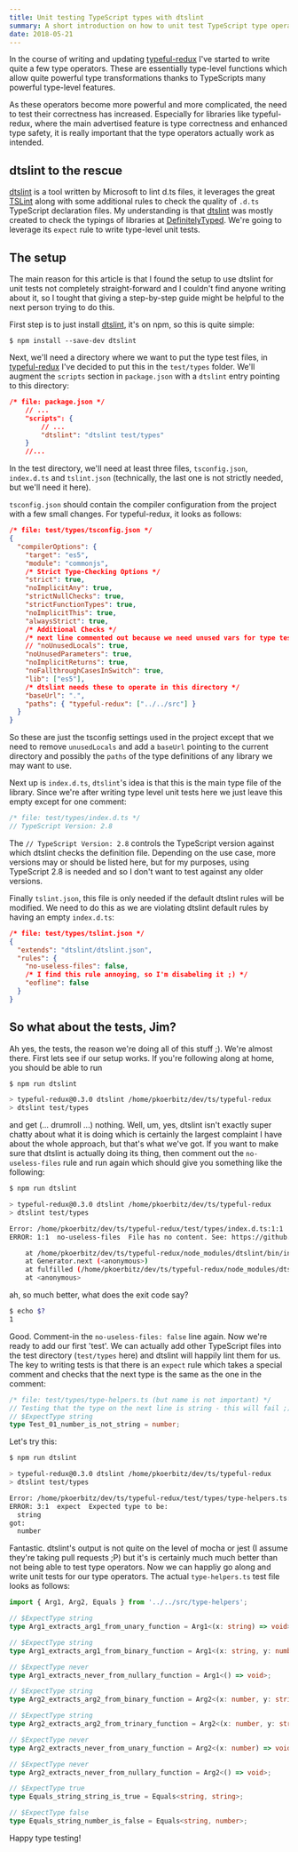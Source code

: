 ```yaml
---
title: Unit testing TypeScript types with dtslint
summary: A short introduction on how to unit test TypeScript type operators with dtslint
date: 2018-05-21
---
```


In the course of writing and updating [typeful-redux] I've started to write
quite a few type operators. These are essentially type-level functions
which allow quite powerful type transformations thanks to TypeScripts many
powerful type-level features.

As these operators become more powerful and more complicated, the need to
test their correctness has increased. Especially for libraries like typeful-redux,
where the main advertised feature is type correctness and enhanced type safety,
it is really important that the type operators actually work as intended.

## dtslint to the rescue

[dtslint] is a tool written by Microsoft to lint d.ts files, it leverages
the great [TSLint] along with some additional rules to check the quality
of `.d.ts` TypeScript declaration files. My understanding is that [dtslint]
was mostly created to check the typings of libraries at [DefinitelyTyped].
We're going to leverage its `expect` rule to write type-level
unit tests.

## The setup

The main reason for this article is that I found the setup to use dtslint
for unit tests not completely straight-forward and I couldn't find
anyone writing about it, so I tought that giving a step-by-step guide might
be helpful to the next person trying to do this.

First step is to just install [dtslint], it's on npm, so this is quite simple:

```
$ npm install --save-dev dtslint
```

Next, we'll need a directory where we want to put the type test files, in
[typeful-redux] I've decided to put this in the `test/types` folder. We'll
augment the `scripts` section in `package.json` with a `dtslint` entry pointing
to this directory:

```json
/* file: package.json */
    // ...
    "scripts": {
        // ...
        "dtslint": "dtslint test/types"
    }
    //...
```

In the test directory, we'll need at least three files, `tsconfig.json`, `index.d.ts`
and `tslint.json` (technically, the last one is not strictly needed, but we'll need it here).

`tsconfig.json` should contain the compiler configuration from the project with a few small changes. For typeful-redux, it looks as follows:

```json
/* file: test/types/tsconfig.json */
{
  "compilerOptions": {
    "target": "es5",
    "module": "commonjs",
    /* Strict Type-Checking Options */
    "strict": true,
    "noImplicitAny": true,
    "strictNullChecks": true,
    "strictFunctionTypes": true,
    "noImplicitThis": true,
    "alwaysStrict": true,
    /* Additional Checks */
    /* next line commented out because we need unused vars for type tests */
    // "noUnusedLocals": true,
    "noUnusedParameters": true,
    "noImplicitReturns": true,
    "noFallthroughCasesInSwitch": true,
    "lib": ["es5"],
    /* dtslint needs these to operate in this directory */
    "baseUrl": ".",
    "paths": { "typeful-redux": ["../../src"] }
  }
}
```

So these are just the tsconfig settings used in the project except that
we need to remove `unusedLocals` and add a `baseUrl` pointing to the
current directory and possibly the `paths` of the type definitions of any
library we may want to use.

Next up is `index.d.ts`, `dtslint`'s idea is that this is the main type file of
the library. Since we're after writing type level unit tests here we just
leave this empty except for one comment:

```TypeScript
/* file: test/types/index.d.ts */
// TypeScript Version: 2.8
```

The `// TypeScript Version: 2.8` controls the TypeScript version against which
dtslint checks the definition file. Depending on the use case, more versions
may or should be listed here, but for my purposes, using TypeScript 2.8 is needed
and so I don't want to test against any older versions.

Finally `tslint.json`, this file is only needed if the default dtslint rules will
be modified. We need to do this as we are violating dtslint default rules by
having an empty `index.d.ts`:

```json
/* file: test/types/tslint.json */
{
  "extends": "dtslint/dtslint.json",
  "rules": {
    "no-useless-files": false,
    /* I find this rule annoying, so I'm disabeling it ;) */
    "eofline": false
  }
}
```

## So what about the tests, Jim?

Ah yes, the tests, the reason we're doing all of this stuff ;). We're almost
there. First lets see if our setup works. If you're following along at home,
you should be able to run

```bash
$ npm run dtslint

> typeful-redux@0.3.0 dtslint /home/pkoerbitz/dev/ts/typeful-redux
> dtslint test/types
```

and get (... drumroll ...) nothing. Well, um, yes, dtslint isn't exactly super chatty
about what it is doing which is certainly the largest complaint I have about the
whole approach, but that's what we've got. If you want to make sure that dtslint
is actually doing its thing, then comment out the `no-useless-files` rule and run
again which should give you something like the following:

```bash
$ npm run dtslint

> typeful-redux@0.3.0 dtslint /home/pkoerbitz/dev/ts/typeful-redux
> dtslint test/types

Error: /home/pkoerbitz/dev/ts/typeful-redux/test/types/index.d.ts:1:1
ERROR: 1:1  no-useless-files  File has no content. See: https://github.com/Microsoft/dtslint/blob/master/docs/no-useless-files.md

    at /home/pkoerbitz/dev/ts/typeful-redux/node_modules/dtslint/bin/index.js:101:19
    at Generator.next (<anonymous>)
    at fulfilled (/home/pkoerbitz/dev/ts/typeful-redux/node_modules/dtslint/bin/index.js:5:58)
    at <anonymous>
```

ah, so much better, what does the exit code say?

```bash
$ echo $?
1
```

Good. Comment-in the `no-useless-files: false`
line again. Now we're ready to add our first 'test'. We can actually
add other TypeScript files into the test directory (`test/types` here)
and dtslint will happily lint them for us. The key to writing tests
is that there is an `expect` rule which takes a special comment
and checks that the next type is the same as the one in the comment:

```TypeScript
/* file: test/types/type-helpers.ts (but name is not important) */
// Testing that the type on the next line is string - this will fail ;)
// $ExpectType string
type Test_01_number_is_not_string = number;
```

Let's try this:

```bash
$ npm run dtslint

> typeful-redux@0.3.0 dtslint /home/pkoerbitz/dev/ts/typeful-redux
> dtslint test/types

Error: /home/pkoerbitz/dev/ts/typeful-redux/test/types/type-helpers.ts:3:1
ERROR: 3:1  expect  Expected type to be:
  string
got:
  number
```

Fantastic. dtslint's output is not quite on the level of mocha or jest (I
assume they're taking pull requests ;P) but it's is certainly much much
better than not being able to test type operators. Now we can happliy go along and write unit tests for  our type operators. The actual `type-helpers.ts` test file looks as follows:

```TypeScript
import { Arg1, Arg2, Equals } from '../../src/type-helpers';

// $ExpectType string
type Arg1_extracts_arg1_from_unary_function = Arg1<(x: string) => void>;

// $ExpectType string
type Arg1_extracts_arg1_from_binary_function = Arg1<(x: string, y: number) => void>;

// $ExpectType never
type Arg1_extracts_never_from_nullary_function = Arg1<() => void>;

// $ExpectType string
type Arg2_extracts_arg2_from_binary_function = Arg2<(x: number, y: string) => void>;

// $ExpectType string
type Arg2_extracts_arg2_from_trinary_function = Arg2<(x: number, y: string, z: number) => void>;

// $ExpectType never
type Arg2_extracts_never_from_unary_function = Arg2<(x: number) => void>;

// $ExpectType never
type Arg2_extracts_never_from_nullary_function = Arg2<() => void>;

// $ExpectType true
type Equals_string_string_is_true = Equals<string, string>;

// $ExpectType false
type Equals_string_number_is_false = Equals<string, number>;
```

Happy type testing!

[typeful-redux]: https://github.com/paulkoerbitz/typeful-redux
[tslint]: https://palantir.github.io/tslint
[dtslint]: https://github.com/Microsoft/dtslint
[DefinitelyTyped]: https://github.com/DefinitelyTyped/DefinitelyTyped
[type-helpers]: https://github.com/paulkoerbitz/typeful-redux/blob/master/src/type-helpers.ts
